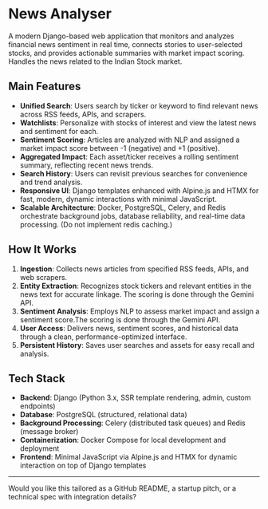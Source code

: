 # News Analyser

A modern Django-based web application that monitors and analyzes financial news sentiment in real time, connects stories to user-selected stocks, and provides actionable summaries with market impact scoring.
Handles the news related to the Indian Stock market. 

## Main Features

- **Unified Search**: Users search by ticker or keyword to find relevant news across RSS feeds, APIs, and scrapers.
- **Watchlists**: Personalize with stocks of interest and view the latest news and sentiment for each.
- **Sentiment Scoring**: Articles are analyzed with NLP and assigned a market impact score between -1 (negative) and +1 (positive).
- **Aggregated Impact**: Each asset/ticker receives a rolling sentiment summary, reflecting recent news trends.
- **Search History**: Users can revisit previous searches for convenience and trend analysis.
- **Responsive UI**: Django templates enhanced with Alpine.js and HTMX for fast, modern, dynamic interactions with minimal JavaScript.
- **Scalable Architecture**: Docker, PostgreSQL, Celery, and Redis orchestrate background jobs, database reliability, and real-time data processing. (Do not implement redis caching.)

## How It Works

1. **Ingestion**: Collects news articles from specified RSS feeds, APIs, and web scrapers.
2. **Entity Extraction**: Recognizes stock tickers and relevant entities in the news text for accurate linkage. The scoring is done through the Gemini API.
3. **Sentiment Analysis**: Employs NLP to assess market impact and assign a sentiment score.The scoring is done through the Gemini API.
4. **User Access**: Delivers news, sentiment scores, and historical data through a clean, performance-optimized interface.
5. **Persistent History**: Saves user searches and assets for easy recall and analysis.

## Tech Stack

- **Backend**: Django (Python 3.x, SSR template rendering, admin, custom endpoints)
- **Database**: PostgreSQL (structured, relational data)
- **Background Processing**: Celery (distributed task queues) and Redis (message broker)
- **Containerization**: Docker Compose for local development and deployment
- **Frontend**: Minimal JavaScript via Alpine.js and HTMX for dynamic interaction on top of Django templates



---

Would you like this tailored as a GitHub README, a startup pitch, or a technical spec with integration details?
